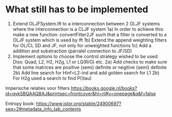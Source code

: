 # What still has to be implemented

1) 	Extend OLJFSystem.lft to a interconnection between 2 OLJF systems where the interconnection is a CLJF system
1a)	In order to achieve this: make a new function: convertFilter2JF such that a filter is converted to a OLJF system which is used by lft
1b) Extend the append weighting filters for OL/CL SD and JF, not only for unweighted functions
1c) Add a addition and substraction (parralel connection to JF/SD)
2)	Implement options to choose the control strategy wished to be used: Diss: Quad, L2, H2, H2g, L1 or LQ(R/G) etc.
2a)	Add checks to make sure that some matrices are positive (semi) definite or negitive (semi) definite
2b)	Add line search for Hinf=L2-ind and add golden search for L1
2b)	For H2g used a search to find P(\tau)

Imperische relaties voor filters
https://books.google.nl/books?id=qykSBQAAQBAJ&printsec=frontcover&hl=nl#v=onepage&q&f=false

Entropy book:
https://www.jstor.org/stable/24900697?seq=2#metadata_info_tab_contents